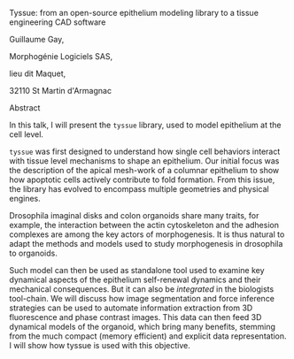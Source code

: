 Tyssue: from an open-source epithelium modeling library to a tissue
engineering CAD software

Guillaume Gay,

Morphogénie Logiciels SAS,

lieu dit Maquet,

32110 St Martin d'Armagnac

Abstract

In this talk, I will present the `tyssue` library, used to model
epithelium at the cell level.

`tyssue` was first designed to understand how single cell behaviors interact with tissue level mechanisms to shape an epithelium. Our initial focus was the description of the apical mesh-work of a columnar epithelium to show how apoptotic cells actively contribute to fold formation. From this issue, the library has evolved to encompass multiple geometries and physical engines.

Drosophila imaginal disks and colon organoids share many traits, for example, the interaction between the actin cytoskeleton and the adhesion complexes are among the key actors of morphogenesis. It is thus natural to adapt the methods and models used to study morphogenesis in drosophila to organoids.

Such model can then be used as standalone tool used to examine key dynamical aspects of the epithelium self-renewal dynamics and their mechanical consequences. But it can also be *integrated* in the biologists tool-chain. We will discuss how image segmentation and force inference strategies can be used to automate information extraction from 3D fluorescence and phase contrast images. This data can then feed 3D dynamical models of the organoid, which bring many benefits, stemming from the much compact (memory efficient) and explicit data representation. I will show how tyssue is used with this objective.
